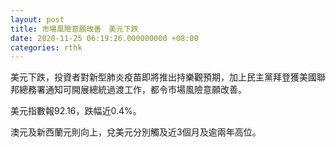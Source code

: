 ```yaml
---
layout: post
title: 市場風險意願改善　美元下跌
date: 2020-11-25 06:19:26.000000000 +08:00
categories: rthk
---
```


美元下跌，投資者對新型肺炎疫苗即將推出持樂觀預期，加上民主黨拜登獲美國聯邦總務署通知可開展總統過渡工作，都令市場風險意願改善。

美元指數報92.16，跌幅近0.4%。

澳元及新西蘭元則向上，兌美元分別觸及近3個月及逾兩年高位。
